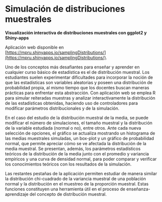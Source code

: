 # Simulación de distribuciones muestrales


**Visualización interactiva de distribuciones muestrales con ggplot2 y Shiny-apps**

Aplicación web disponible en [https://mpru.shinyapps.io/samplingDistributions/](https://mpru.shinyapps.io/samplingDistributions/).

Uno de los conceptos más desafiantes para enseñar y aprender en cualquier curso básico de estadística es el de distribución muestral. Los estudiantes suelen experimentar dificultades para incorporar la noción de que las estadísticas son variables aleatorias y poseen una distribución de probabilidad propia, al mismo tiempo que los docentes buscan maneras prácticas para enfrentar esta abstracción. Con aplicación web se emplea R para simular reiteradas muestras y analizar interactivamente la distribución de las estadísticas obtenidas, haciendo uso de controladores para modificar parámetros distribucionales y de la simulación. 


En el caso del estudio de la distribución muestral de la media, se puede modificar el número de simulaciones, el tamaño muestral y la distribución de la variable estudiada (normal o no), entre otros. Ante cada nueva selección de opciones, el gráfico se actualiza mostrando un histograma de las medias muestrales simuladas, un box-plot y un gráfico de probabilidad normal, que permite apreciar cómo se ve afectada la distribución de la media muestral. Se presentan, además, los parámetros estadísticos teóricos de la distribución de la media junto con el promedio y variancia empíricos y una curva de densidad normal, para poder comparar y verificar los conocimientos teóricos con los resultados de la simulación. 


Las restantes pestañas de la aplicación permiten estudiar de manera similar la distribución chi-cuadrado de la variancia muestral de una población normal y la distribución en el muestreo de la proporción muestral. Estas funciones constituyen una herramienta útil en el proceso de enseñanza-aprendizaje del concepto de distribución muestral.
